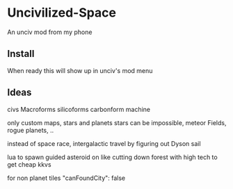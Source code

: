 # Uncivilized-Space

An unciv mod from my phone

## Install

When ready this will show up in unciv's mod menu

## Ideas

civs
Macroforms
silicoforms
carbonform
machine

only custom maps, stars and planets
stars can be impossible, 
meteor Fields,
rogue planets, ..

instead of space race, intergalactic travel by figuring out Dyson sail

lua to spawn guided asteroid on like cutting down forest with high tech to get cheap kkvs

for non planet tiles 
"canFoundCity": false
